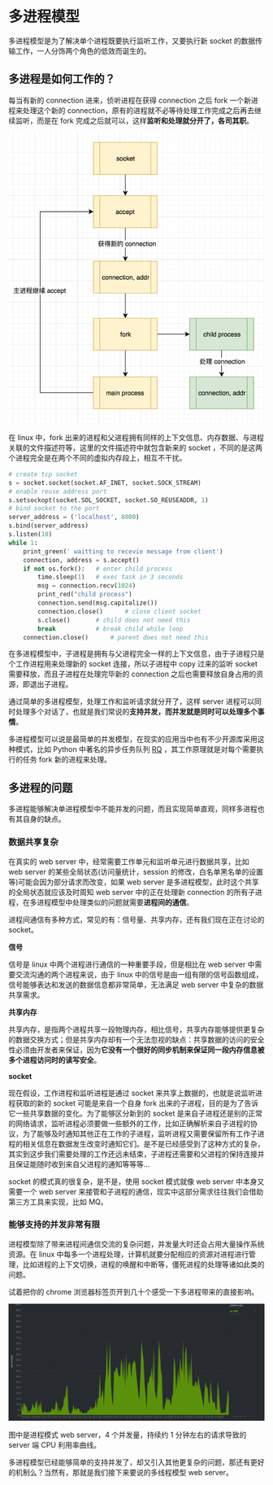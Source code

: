 # 多进程模型

多进程模型是为了解决单个进程既要执行监听工作，又要执行新 socket 的数据传输工作，一人分饰两个角色的低效而诞生的。

## 多进程是如何工作的？

每当有新的 connection 进来，侦听进程在获得 connection 之后 fork 一个新进程来处理这个新的 connection，原有的进程就不必等待处理工作完成之后再去继续监听，而是在 fork 完成之后就可以，这样**监听和处理就分开了，各司其职**。

<!-- ![](http://ozoxs1p4r.bkt.clouddn.com/QQ20180506-065514@2x.png) -->
![](imgs/QQ20180506-065514@2x.png)

在 linux 中，fork 出来的进程和父进程拥有同样的上下文信息、内存数据、与进程关联的文件描述符等，这里的文件描述符中就包含新来的 socket ，不同的是这两个进程完全是在两个不同的虚拟内存段上，相互不干扰。


```python
# create tcp socket
s = socket.socket(socket.AF_INET, socket.SOCK_STREAM)
# enable reuse address port
s.setsockopt(socket.SOL_SOCKET, socket.SO_REUSEADDR, 1)
# bind socket to the port
server_address = ('localhost', 8000)
s.bind(server_address)
s.listen(10)
while 1:
    print_green(' waitting to recevie message from client')
    connection, address = s.accept()
    if not os.fork():   # enter child process
        time.sleep(1)   # exec task in 3 seconds
        msg = connection.recv(1024)
        print_red("child process")
        connection.send(msg.capitalize())
        connection.close()      # close client socket
        s.close()       # child does not need this
        break           # break child while loop
    connection.close()      # parent does not need this
```

在多进程模型中，子进程是拥有与父进程完全一样的上下文信息，由于子进程只是个工作进程用来处理新的 socket 连接，所以子进程中 copy 过来的监听 socket 需要释放，而且子进程在处理完毕新的 connection 之后也需要释放自身占用的资源，即退出子进程。

通过简单的多进程模型，处理工作和监听请求就分开了，这样 server 进程可以同时处理多个对话了，也就是我们常说的**支持并发，而并发就是同时可以处理多个事情**。

多进程模型可以说是最简单的并发模型，在现实的应用当中也有不少开源库采用这种模式，比如 Python 中著名的异步任务队列 [RQ](http://python-rq.org/) ，其工作原理就是对每个需要执行的任务 fork 新的进程来处理。

## 多进程的问题

多进程能够解决单进程模型中不能并发的问题，而且实现简单直观，同样多进程也有其自身的缺点。

### 数据共享复杂

在真实的 web server 中，经常需要工作单元和监听单元进行数据共享，比如 web server 的某些全局状态(访问量统计，session 的修改，白名单黑名单的设置等)可能会因为部分请求而改变，如果 web server 是多进程模型，此时这个共享的全局状态就应该及时周知 web server 中的正在处理新 connection 的所有子进程，在多进程模型中处理类似的问题就需要**进程间的通信**。

进程间通信有多种方式，常见的有：信号量、共享内存，还有我们现在正在讨论的 socket。

**信号**

信号是 linux 中两个进程进行通信的一种重要手段，但是相比在 web server 中需要交流沟通的两个进程来说，由于 linux 中的信号是由一组有限的信号函数组成，信号能够表达和发送的数据信息都非常简单，无法满足 web server 中复杂的数据共享需求。

**共享内存**

共享内存，是指两个进程共享一段物理内存，相比信号，共享内存能够提供更复杂的数据交换方式；但是共享内存却有一个无法忽视的缺点：共享数据的访问的安全性必须由开发者来保证，因为**它没有一个很好的同步机制来保证同一段内存信息被多个进程访问时的读写安全**。

**socket**

现在假设，工作进程和监听进程是通过 socket 来共享上数据的，也就是说监听进程获取的新的 socket 可能是来自一个自身 fork 出来的子进程，目的是为了告诉它一些共享数据的变化。为了能够区分新到的 socket 是来自子进程还是别的正常的网络请求，监听进程必须要做一些额外的工作，比如正确解析来自子进程的协议，为了能够及时通知其他正在工作的子进程，监听进程又需要保留所有工作子进程的相关信息在数据发生改变时通知它们。是不是已经感受到了这种方式的复杂，其实到这步我们需要处理的工作还远未结束，子进程还需要和父进程的保持连接并且保证能随时收到来自父进程的通知等等等...

socket 的模式真的很复杂，是不是，使用 socket 模式就像 web server 中本身又需要一个 web server 来接管和子进程的通信，现实中这部分需求往往我们会借助第三方工具来实现，比如 MQ。

### 能够支持的并发非常有限

进程模型除了带来进程间通信交流的复杂问题，并发量大时还会占用大量操作系统资源。在 linux 中每多一个进程处理，计算机就要分配相应的资源对进程进行管理，比如进程的上下文切换，进程的唤醒和中断等，僵死进程的处理等诸如此类的问题。

试着把你的 chrome 浏览器标签页开到几十个感受一下多进程带来的直接影响。

![](imgs/process_4_100.png)

图中是进程模式 web server，4 个并发量，持续约 1 分钟左右的请求导致的 server 端 CPU 利用率曲线。

多进程模型已经能够简单的支持并发了，却又引入其他更复杂的问题，那还有更好的机制么？当然有，那就是我们接下来要说的多线程模型 web server。